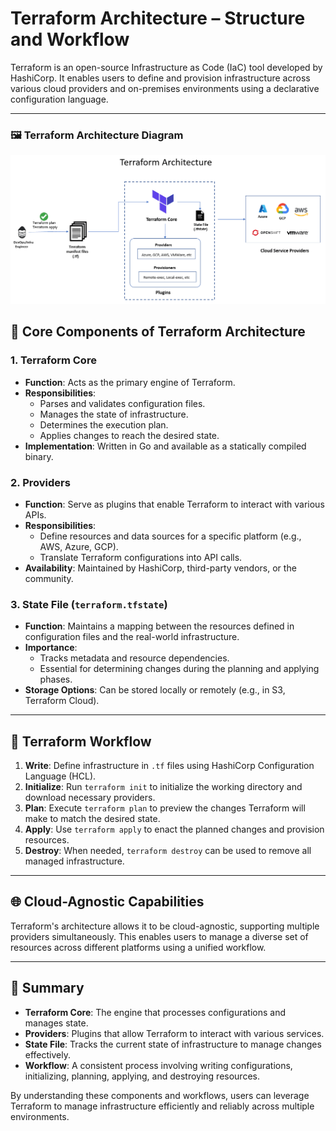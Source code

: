 # Terraform Architecture – Structure and Workflow

Terraform is an open-source Infrastructure as Code (IaC) tool developed by HashiCorp. It enables users to define and provision infrastructure across various cloud providers and on-premises environments using a declarative configuration language.

---

### 🖼️ Terraform Architecture Diagram
![Terraform Architecture](../Diagrams/terraform-architecture.png)

## 🧱 Core Components of Terraform Architecture

### 1. Terraform Core
- **Function**: Acts as the primary engine of Terraform.
- **Responsibilities**:
  - Parses and validates configuration files.
  - Manages the state of infrastructure.
  - Determines the execution plan.
  - Applies changes to reach the desired state.
- **Implementation**: Written in Go and available as a statically compiled binary.

### 2. Providers
- **Function**: Serve as plugins that enable Terraform to interact with various APIs.
- **Responsibilities**:
  - Define resources and data sources for a specific platform (e.g., AWS, Azure, GCP).
  - Translate Terraform configurations into API calls.
- **Availability**: Maintained by HashiCorp, third-party vendors, or the community.

### 3. State File (`terraform.tfstate`)
- **Function**: Maintains a mapping between the resources defined in configuration files and the real-world infrastructure.
- **Importance**:
  - Tracks metadata and resource dependencies.
  - Essential for determining changes during the planning and applying phases.
- **Storage Options**: Can be stored locally or remotely (e.g., in S3, Terraform Cloud).

---

## 🔄 Terraform Workflow

1. **Write**: Define infrastructure in `.tf` files using HashiCorp Configuration Language (HCL).
2. **Initialize**: Run `terraform init` to initialize the working directory and download necessary providers.
3. **Plan**: Execute `terraform plan` to preview the changes Terraform will make to match the desired state.
4. **Apply**: Use `terraform apply` to enact the planned changes and provision resources.
5. **Destroy**: When needed, `terraform destroy` can be used to remove all managed infrastructure.

---

## 🌐 Cloud-Agnostic Capabilities

Terraform's architecture allows it to be cloud-agnostic, supporting multiple providers simultaneously. This enables users to manage a diverse set of resources across different platforms using a unified workflow.

---

## 📌 Summary

- **Terraform Core**: The engine that processes configurations and manages state.
- **Providers**: Plugins that allow Terraform to interact with various services.
- **State File**: Tracks the current state of infrastructure to manage changes effectively.
- **Workflow**: A consistent process involving writing configurations, initializing, planning, applying, and destroying resources.

By understanding these components and workflows, users can leverage Terraform to manage infrastructure efficiently and reliably across multiple environments.


